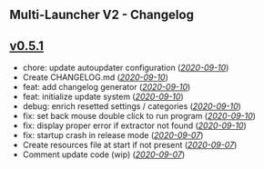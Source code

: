 Multi-Launcher V2 - Changelog
----------------------


## [v0.5.1](https://github.com/Adrish-ASProg/Multi-LauncherV2/releases/tag/v0.5.1)
 - chore: update autoupdater configuration ([_2020-09-10_](https://github.com/Adrish-ASProg/Multi-LauncherV2/commit/2c9213935580e008c39b7ee8f03cc383de46c246))
 - Create CHANGELOG.md ([_2020-09-10_](https://github.com/Adrish-ASProg/Multi-LauncherV2/commit/4d436f5ee901d1ca41c1652b7ff47beb9516b8b5))
 - feat: add changelog generator ([_2020-09-10_](https://github.com/Adrish-ASProg/Multi-LauncherV2/commit/9a586adcf066533acfdad565c076ecbce3ef6cb0))
 - feat: initialize update system ([_2020-09-10_](https://github.com/Adrish-ASProg/Multi-LauncherV2/commit/5f65bc210eaf553ea4ecc571736ada9cbc13fa1d))
 - debug: enrich resetted settings / categories ([_2020-09-10_](https://github.com/Adrish-ASProg/Multi-LauncherV2/commit/8241999b33ca1f642b358294a9df2c84a6bcbfe4))
 - fix: set back mouse double click to run program ([_2020-09-10_](https://github.com/Adrish-ASProg/Multi-LauncherV2/commit/6d9c5271e071ed563e0299f06211f46f33ce1406))
 - fix: display proper error if extractor not found ([_2020-09-10_](https://github.com/Adrish-ASProg/Multi-LauncherV2/commit/686e1c41827e66cf832f1cc49df9454c528b3593))
 - fix: startup crash in release mode ([_2020-09-07_](https://github.com/Adrish-ASProg/Multi-LauncherV2/commit/f219f816740390b1db52061a957f9e949230e3be))
 - Create resources file at start if not present ([_2020-09-07_](https://github.com/Adrish-ASProg/Multi-LauncherV2/commit/46c2b58e062dd3993058f439b8ed58ad0c4d39cb))
 - Comment update code (wip) ([_2020-09-07_](https://github.com/Adrish-ASProg/Multi-LauncherV2/commit/a96b8df3d4e0c1b6d919c3089bbebfbe77e3466e))

